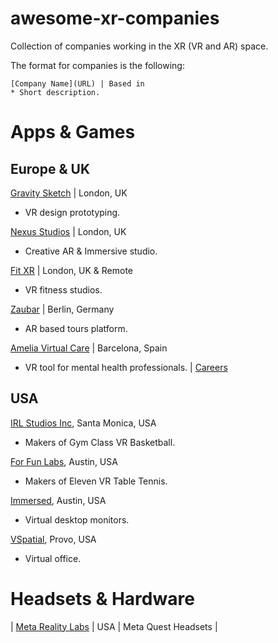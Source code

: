# awesome-xr-companies
Collection of companies working in the XR (VR and AR) space.

The format for companies is the following:

```
[Company Name](URL) | Based in 
* Short description.
```
# Apps & Games
## Europe & UK
[Gravity Sketch](https://www.gravitysketch.com/) | London, UK 
* VR design prototyping.

[Nexus Studios](https://nexusstudios.com/immersive/) | London, UK 
* Creative AR & Immersive studio.

[Fit XR](https://fitxr.com/) | London, UK & Remote
* VR fitness studios. 

[Zaubar](https://zaubar.com/) | Berlin, Germany
* AR based tours platform.

[Amelia Virtual Care](https://ameliavirtualcare.com/) | Barcelona, Spain
* VR tool for mental health professionals. | [Careers](https://jobs.ameliavirtualcare.com/#jobs)

## USA
[IRL Studios Inc](https://www.linkedin.com/company/irlstudios/), Santa Monica, USA 
* Makers of Gym Class VR Basketball.

[For Fun Labs](https://www.linkedin.com/company/for-fun-labs/), Austin, USA 
* Makers of Eleven VR Table Tennis. 

[Immersed](https://www.linkedin.com/company/immersed/), Austin, USA 
* Virtual desktop monitors.

[VSpatial](https://www.vspatial.com/), Provo, USA 
* Virtual office.


# Headsets & Hardware
| [Meta Reality Labs](https://about.meta.com/realitylabs/)		| USA | Meta Quest Headsets |
